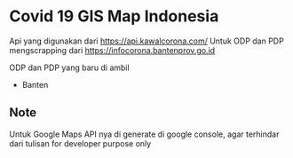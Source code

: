 # Covid 19 GIS Map Indonesia

Api yang digunakan dari https://api.kawalcorona.com/
Untuk ODP dan PDP mengscrapping dari https://infocorona.bantenprov.go.id

ODP dan PDP yang baru di ambil
- Banten

## Note
Untuk Google Maps API nya di generate di google console, agar terhindar dari tulisan for developer purpose only
